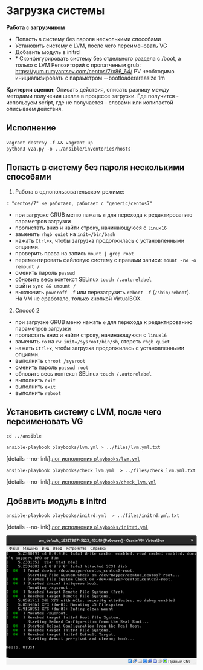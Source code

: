 # Загрузка системы 

__Работа с загрузчиком__
* Попасть в систему без пароля несколькими способами
* Установить систему с LVM, после чего переименовать VG
* Добавить модуль в initrd
* \* Сконфигурировать систему без отдельного раздела с /boot, а только с LVM Репозиторий с пропатченым grub: https://yum.rumyantsev.com/centos/7/x86_64/ PV необходимо инициализировать с параметром --bootloaderareasize 1m

__Критерии оценки:__
Описать действия, описать разницу между методами получения шелла в процессе загрузки. Где получится - используем script, где не получается - словами или копипастой описываем действия.

## Исполнение

````shell
vagrant destroy -f && vagrant up
python3 v2a.py -o ../ansible/inventories/hosts
````

## Попасть в систему без пароля несколькими способами

1. Работа в однопользовательском режиме:
```text
c "centos/7" не работает, работает с "generic/centos7"
```
* при загрузке GRUB меню нажать `e` для перехода к редактированию параметров загрузки
* пролистать вниз и найти строку, начинающуюся с `linux16`
* заменить `rhgb quiet` на `init=/bin/bash`
* нажать `Ctrl+x`, чтобы загрузка продолжилась с установленными опциями. 
* проверить права на запись `mount | grep root`
* перемонтировать файловую систему с правами записи:  `mount -rw -o remount /`
* сменить пароль `passwd`
* обновить весь контекст SELinux `touch /.autorelabel`
* выйти `sync && umount /`
* выключить `poweroff -f` или перезагрузить `reboot -f` (`/sbin/reboot`). На VM не сработало, только кнопкой VirtualBOX.

2. Способ 2
* при загрузке GRUB меню нажать `e` для перехода к редактированию параметров загрузки
* пролистать вниз и найти строку, начинающуюся с `linux16`
* заменить `ro` на `rw init=/sysroot/bin/sh`, стереть `rhgb quiet`
* нажать `Ctrl+x`, чтобы загрузка продолжилась с установленными опциями. 
* выполнить `chroot /sysroot`
* сменить пароль `passwd root`
* обновить весь контекст SELinux `touch /.autorelabel`
* выполнить `exit`
* выполнить `exit`
* выполнить `reboot`

## Установить систему с LVM, после чего переименовать VG

```shell
cd ../ansible
```

```shell
ansible-playbook playbooks/lvm.yml > ../files/lvm.yml.txt
```

[details --no-link]:[лог исполнения `playbooks/lvm.yml`](./007/files/lvm.yml.txt)

```shell
ansible-playbook playbooks/check_lvm.yml  > ../files/check_lvm.yml.txt
```

[details --no-link]:[лог исполнения `playbooks/check_lvm.yml`](./007/files/check_lvm.yml.txt)


## Добавить модуль в initrd

```shell
ansible-playbook playbooks/initrd.yml  > ../files/initrd.yml.txt
```

[details --no-link]:[лог исполнения `playbooks/initrd.yml`](./007/files/initrd.yml.txt)

![img](./007/files/initrd.png)